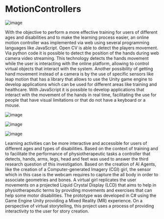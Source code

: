 # MotionControllers

![image](https://user-images.githubusercontent.com/26171557/187051082-ce8e3360-9f92-496e-ab35-e3ba493d9817.png)


With the objective to perform a more effective training for users of different ages and disabilities and to make the learning process easier, an online motion controller was implemented via web using several programming languages like JavaScript. 
Open CV is able to detect the players movement. Via python code it is possible to detect the position of the hands during web camera video streaming. This technology detects the hands movement while the user is interacting with the online platform, allowing to control virtual objects that interact with the system.
Another possibility of getting hand movement instead of a camera is by the use of specific sensors like leap motion that has a library that allows to use the Unity game engine to develop applications which can be used for different areas like training and healthcare.
With JavaScript it is possible to develop applications that interact with the movement of the hands in real time, facilitating the use for people that have visual limitations or that do not have a keyboard or a mouse.


![image](https://user-images.githubusercontent.com/26171557/187051101-3838e19f-d69b-4c03-ac79-50d558900bee.png)


![image](https://user-images.githubusercontent.com/26171557/187051103-a75f501c-d1ac-4ad3-98b9-98219589729a.png)


![image](https://user-images.githubusercontent.com/26171557/187051108-89c896c3-8516-49c2-a660-9ba463bcad86.png)


Learning activities can be more interactive and accessible for users of different ages and types of disabilities. Based on the context of training and to facilitate the performance of physiotherapeutic tasks a controller that detects, hands, arms, legs, head and feet was used to answer the third research question of this investigation.
Based on the creation of AI Agents, like the creation of a Computer-generated Imagery (CGI) girl, the sensor which in this case is the webcam requires to capture the all body in order to associate geometries and bones. A virtual girl replicates the user movements on a projected Liquid Crystal Display (LCD) that aims to help in physiotherapeutic terms by providing movements and exercises that can help some motor disabilities. The prototype was developed in C# using the Game Engine Unity providing a Mixed Reality (MR) experience. On a perspective of virtual storytelling, this project uses a process of providing interactivity to the user for story creation.

